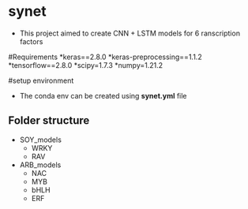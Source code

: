 # synet


* This project aimed to create CNN + LSTM models for 6 ranscription factors


#Requirements
    *keras==2.8.0
    *keras-preprocessing==1.1.2
    *tensorflow==2.8.0
    *scipy=1.7.3
    *numpy=1.21.2


#setup environment
* The conda env can be created using **synet.yml** file 


## Folder structure

* SOY_models
  * WRKY
  * RAV
* ARB_models
  * NAC
  * MYB
  * bHLH
  * ERF


